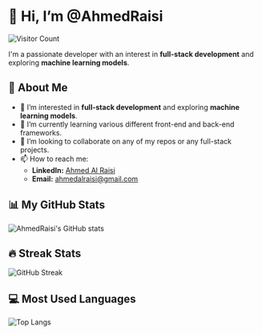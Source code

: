# 👋 Hi, I’m @AhmedRaisi

![Visitor Count](https://visitor-badge.glitch.me/badge?page_id=AhmedRaisi.AhmedRaisi)

I'm a passionate developer with an interest in **full-stack development** and exploring **machine learning models**.

## 🚀 About Me

- 👀 I’m interested in **full-stack development** and exploring **machine learning models**.
- 🌱 I’m currently learning various different front-end and back-end frameworks.
- 💞️ I’m looking to collaborate on any of my repos or any full-stack projects.
- 📫 How to reach me: 
  - **LinkedIn:** [Ahmed Al Raisi](https://www.linkedin.com/in/ahmedalraisi7/)
  - **Email:** ahmedalraisi@gmail.com

## 📊 My GitHub Stats

![AhmedRaisi's GitHub stats](https://github-readme-stats.vercel.app/api?username=AhmedRaisi&show_icons=true&theme=radical)

## 🔥 Streak Stats

![GitHub Streak](https://github-readme-streak-stats.herokuapp.com/?user=AhmedRaisi&theme=dark)

## 💻 Most Used Languages

![Top Langs](https://github-readme-stats.vercel.app/api/top-langs/?username=AhmedRaisi&layout=compact&theme=vue)

<!---
AhmedRaisi/AhmedRaisi is a ✨ special ✨ repository because its `README.md` (this file) appears on your GitHub profile.
You can click the Preview link to take a look at your changes.
--->
